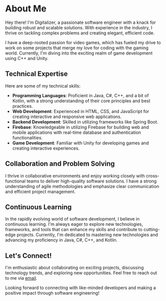 # About Me

Hey there! I'm Digitalizer, a passionate software engineer with a knack for building robust and scalable solutions. With experience in the industry, I thrive on tackling complex problems and creating elegant, efficient code.

I have a deep-rooted passion for video games, which has fueled my drive to work on some projects that merge my love for coding with the gaming world. Currently, I'm diving into the exciting realm of game development using C++ and Unity.

## Technical Expertise

Here are some of my technical skills:

- **Programming Languages**: Proficient in Java, C#, C++, and a bit of Kotlin, with a strong understanding of their core principles and best practices.
- **Web Development**: Experienced in HTML, CSS, and JavaScript for creating interactive and responsive web applications.
- **Backend Development**: Skilled in utilizing frameworks like Spring Boot.
- **Firebase**: Knowledgeable in utilizing Firebase for building web and mobile applications with real-time database and authentication functionalities.
- **Game Development**: Familiar with Unity for developing games and creating interactive experiences.

## Collaboration and Problem Solving

I thrive in collaborative environments and enjoy working closely with cross-functional teams to deliver high-quality software solutions. I have a strong understanding of agile methodologies and emphasize clear communication and efficient project management.

## Continuous Learning

In the rapidly evolving world of software development, I believe in continuous learning. I'm always eager to explore new technologies, frameworks, and tools that can enhance my skills and contribute to cutting-edge projects. Currently, I'm dedicated to mastering new technologies and advancing my proficiency in Java, C#, C++, and Kotlin.

## Let's Connect!

I'm enthusiastic about collaborating on exciting projects, discussing technology trends, and exploring new opportunities. Feel free to reach out to me via [email](itlazaroh@gmail.com).

Looking forward to connecting with like-minded developers and making a positive impact through software engineering!
